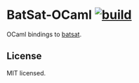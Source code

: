 # BatSat-OCaml [![build](https://github.com/c-cube/batsat-ocaml/workflows/build/badge.svg)](https://github.com/c-cube/batsat-ocaml/actions?query=workflow%3Abuild)

OCaml bindings to [batsat](https://github.com/c-cube/batsat).

## License

MIT licensed.
